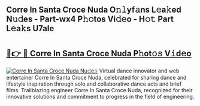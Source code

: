 ## Corre In Santa Croce Nuda O𝚗𝚕yf𝚊ns L𝚎a𝚔ed N𝚞𝚍es - Part-wx4 P𝚑𝚘tos Vi𝚍𝚎o - H𝚘𝚝 Part L𝚎a𝚔s U7ale

# <h2><a href="http://kf91cq4.oniu.top/?m=Corre+In+Santa+Croce+Nuda">🔗👉 🔴 Corre In Santa Croce Nuda P𝚑ot𝚘𝚜 V𝚒d𝚎o</a></h2>

[![Corre In Santa Croce Nuda Nu𝚍e𝚜](https://i.imgur.com/0qMVB7G.gif)](http://kf91cq4.oniu.top/?m=Corre+In+Santa+Croce+Nuda)
Virtual dance innovator and web entertainer Corre In Santa Croce Nuda, celebrated for sharing dance and lifestyle inspiration through solo and collaborative dance acts and brief films. Trailblazing engineer Corre In Santa Croce Nuda, recognized for their innovative solutions and commitment to progress in the field of engineering.  

